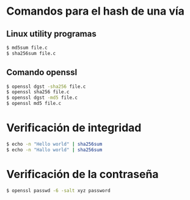 # Comandos para el hash de una vía


## Linux utility programas

```bash
$ md5sum file.c
$ sha256sum file.c
```

## Comando openssl

```bash
$ openssl dgst -sha256 file.c
$ openssl sha256 file.c
$ openssl dgst -md5 file.c
$ openssl md5 file.c
```

# Verificación de integridad

```bash
$ echo -n "Hello world" | sha256sum
$ echo -n "Hallo world" | sha256sum
```

# Verificación de la contraseña

```bash
$ openssl passwd -6 -salt xyz password
```
